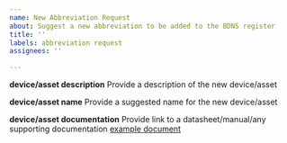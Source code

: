```yaml
---
name: New Abbreviation Request
about: Suggest a new abbreviation to be added to the BDNS register
title: ''
labels: abbreviation request
assignees: ''

---
```


**device/asset description**
Provide a description of the new device/asset

**device/asset name**
Provide a suggested name for the new device/asset

**device/asset documentation**
Provide link to a datasheet/manual/any supporting documentation
[example document](https://www.w3.org/WAI/ER/tests/xhtml/testfiles/resources/pdf/dummy.pdf)
